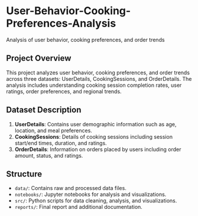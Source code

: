# User-Behavior-Cooking-Preferences-Analysis
Analysis of user behavior, cooking preferences, and order trends

## Project Overview
This project analyzes user behavior, cooking preferences, and order trends across three datasets: UserDetails, CookingSessions, and OrderDetails. The analysis includes understanding cooking session completion rates, user ratings, order preferences, and regional trends.

## Dataset Description
1. **UserDetails**: Contains user demographic information such as age, location, and meal preferences.
2. **CookingSessions**: Details of cooking sessions including session start/end times, duration, and ratings.
3. **OrderDetails**: Information on orders placed by users including order amount, status, and ratings.

## Structure
- `data/`: Contains raw and processed data files.
- `notebooks/`: Jupyter notebooks for analysis and visualizations.
- `src/`: Python scripts for data cleaning, analysis, and visualizations.
- `reports/`: Final report and additional documentation.
